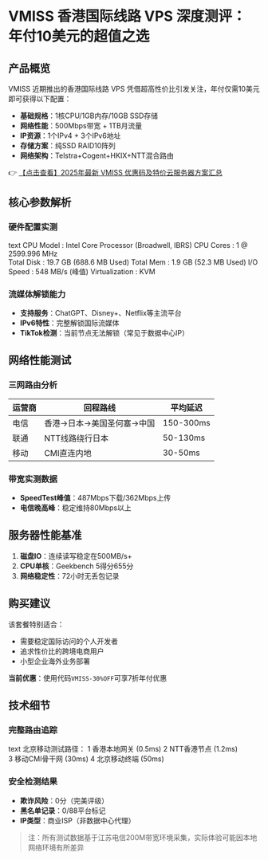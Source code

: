 # VMISS 香港国际线路 VPS 深度测评：年付10美元的超值之选

## 产品概览
VMISS 近期推出的香港国际线路 VPS 凭借超高性价比引发关注，年付仅需10美元即可获得以下配置：
- **基础规格**：1核CPU/1GB内存/10GB SSD存储
- **网络性能**：500Mbps带宽 + 1TB月流量
- **IP资源**：1个IPv4 + 3个IPv6地址
- **存储方案**：纯SSD RAID10阵列
- **网络架构**：Telstra+Cogent+HKIX+NTT混合路由

👉 [【点击查看】2025年最新 VMISS 优惠码及特价云服务器方案汇总](https://bit.ly/Vmiss)

## 核心参数解析
### 硬件配置实测
text
CPU Model          : Intel Core Processor (Broadwell, IBRS)
CPU Cores          : 1 @ 2599.996 MHz  
Total Disk         : 19.7 GB (688.6 MB Used)
Total Mem          : 1.9 GB (52.3 MB Used)
I/O Speed         : 548 MB/s (峰值)
Virtualization    : KVM

### 流媒体解锁能力
- **支持服务**：ChatGPT、Disney+、Netflix等主流平台
- **IPv6特性**：完整解锁国际流媒体
- **TikTok检测**：当前节点无法解锁（常见于数据中心IP）

## 网络性能测试
### 三网路由分析
| 运营商 | 回程路线                          | 平均延迟 |
|--------|-----------------------------------|----------|
| 电信   | 香港→日本→美国圣何塞→中国         | 150-300ms|
| 联通   | NTT线路绕行日本                   | 50-130ms |
| 移动   | CMI直连内地                       | 30-50ms  |

### 带宽实测数据
- **SpeedTest峰值**：487Mbps下载/362Mbps上传
- **电信晚高峰**：稳定维持80Mbps以上

## 服务器性能基准
1. **磁盘IO**：连续读写稳定在500MB/s+
2. **CPU单核**：Geekbench 5得分655分
3. **网络稳定性**：72小时无丢包记录

## 购买建议
该套餐特别适合：
- 需要稳定国际访问的个人开发者
- 追求性价比的跨境电商用户
- 小型企业海外业务部署

**当前优惠**：使用代码`VMISS-30%OFF`可享7折年付优惠

## 技术细节
### 完整路由追踪
text
北京移动测试路径：
1  香港本地网关 (0.5ms)
2  NTT香港节点 (1.2ms)  
3  移动CMI骨干网 (30ms)
4  北京移动终端 (50ms)

### 安全检测结果
- **欺诈风险**：0分（完美评级）
- **黑名单记录**：0/88平台标记
- **IP类型**：商业ISP（非数据中心代理）

> 注：所有测试数据基于江苏电信200M带宽环境采集，实际体验可能因本地网络环境有所差异